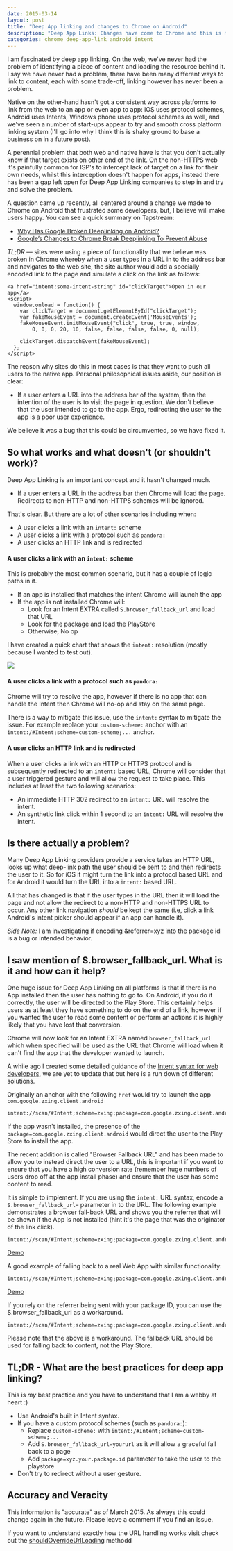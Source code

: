 ```yaml
---
date: 2015-03-14
layout: post
title: "Deep App linking and changes to Chrome on Android"
description: "Deep App Links: Changes have come to Chrome and this is my summary of what's happened, why and how to manage the change"
categories: chrome deep-app-link android intent
---
```


I am fascinated by deep app linking.  On the web, we've never had the problem of identifying a piece of content and loading the resource behind it.  I say we have never had a problem, there have been many different ways to link to content, each with some trade-off, linking however has never been a problem.

Native on the other-hand hasn't got a consistent way across platforms to link from the web to an app or even app to app: iOS uses protocol schemes, Android uses Intents, Windows phone uses protocol schemes as well, and we've seen a number of start-ups appear to try and smooth cross platform linking system (I'll go into why I think this is shaky ground to base a business on in a future post).

A perennial problem that both web and native have is that you don't actually know if that target exists on other end of the link.  On the non-HTTPS web it's painfully common for ISP's to intercept lack of target on a link for their own needs, whilst this interception doesn't happen for apps, instead there has been a gap left open for Deep App Linking companies to step in and try and solve the problem.

A question came up recently, all centered around a change we made to Chrome on Android that frustrated some developers, but, I believe will make users happy. You can see a quick summary on Tapstream:

* [Why Has Google Broken Deeplinking on Android?](http://blog.tapstream.com/post/113470535413/why-has-google-broken-deeplinking-on-android)
* [Google’s Changes to Chrome Break Deeplinking To Prevent Abuse](http://blog.tapstream.com/post/113573591838/googles-changes-to-chrome-break-deeplinking-to)

*TL;DR* &mdash; sites were using a piece of functionality that we believe was broken in Chrome whereby when a user types in a URL in to the address bar and navigates to the web site, the site author would add a specially encoded link to the page and simulate a click on the link as follows:

    <a href="intent:some-intent-string" id="clickTarget">Open in our app</a>
    <script>
      window.onload = function() {
        var clickTarget = document.getElementById("clickTarget");
        var fakeMouseEvent = document.createEvent('MouseEvents');
        fakeMouseEvent.initMouseEvent("click", true, true, window,
            0, 0, 0, 20, 10, false, false, false, false, 0, null);

        clickTarget.dispatchEvent(fakeMouseEvent);
      };
    </script>

The reason why sites do this in most cases is that they want to push all users to the native app.  Personal philosophical issues aside, our position is clear: 

*  If a user enters a URL into the address bar of the system, then the intention of the user is to visit the page in question.  We don't believe that the user intended to go to the app.  Ergo, redirecting the user to the app is a poor user experience.

We believe it was a bug that this could be circumvented, so we have fixed it.

## So what works and what doesn't (or shouldn't work)?

Deep App Linking is an important concept and it hasn't changed much.

* If a user enters a URL in the address bar then Chrome will load the page. Redirects to non-HTTP and non-HTTPS schemes will be ignored.

That's clear. But there are a lot of other scenarios including when:

* A user clicks a link with an `intent:` scheme
* A user clicks a link with a protocol such as `pandora:` 
* A user clicks an HTTP link and is redirected

#### A user clicks a link with an `intent:` scheme

This is probably the most common scenario, but it has a couple of logic paths in it.

* If an app is installed that matches the intent Chrome will launch the app
* If the app is not installed Chrome will:
  * Look for an Intent EXTRA called `S.browser_fallback_url` and load that URL
  * Look for the package and load the PlayStore
  * Otherwise, No op

I have created a quick chart that shows the `intent:` resolution (mostly because I wanted to test out).

<img src="/images/intent-click.png" style="max-width: 50%; height: auto;">

#### A user clicks a link with a protocol such as `pandora:` 

Chrome will try to resolve the app, however if there is no app that can handle the Intent then Chrome will no-op and stay on the same page.

There is a way to mitigate this issue, use the `intent:` syntax to mitigate the issue. For example replace your `custom-scheme:` anchor with an `intent:/#Intent;scheme=custom-scheme;...` anchor.

#### A user clicks an HTTP link and is redirected

When a user clicks a link with an HTTP or HTTPS protocol and is subsequently redirected to an `intent:` based URL, Chrome will consider that a user triggered gesture and will allow the request to take place.  This includes at least the two following scenarios:

* An immediate HTTP 302 redirect to an `intent:` URL will resolve the intent.
* An synthetic link click within 1 second to an `intent:` URL will resolve the intent.

## Is there actually a problem?

Many Deep App Linking providers provide a service takes an HTTP URL, looks up what deep-link path the user should be sent to and then redirects the user to it.  So for iOS it might turn the link into a protocol based URL and for Android it would turn the URL into a `intent:` based URL.

All that has changed is that if the user types in the URL then it will load the page and not allow the redirect to a non-HTTP and non-HTTPS URL to occur.  Any other link navigation *should* be kept the same (i.e, click a link Android's intent picker should appear if an app can handle it).

*Side Note:* I am investigating if encoding &referrer=xyz into the package id is a bug or intended behavior.

## I saw mention of S.browser_fallback_url. What is it and how can it help?

One huge issue for Deep App Linking on all platforms is that if there is no App installed then the user has nothing to go to.  On Android, if you do it correctly, the user will be directed to the Play Store.  This certainly helps users as at least they have something to do on the end of a link, however if you wanted the user to read some content or perform an actions it is highly likely that you have lost that conversion.

Chrome will now look for an Intent EXTRA named `browser_fallback_url` which when specified will be used as the URL that Chrome will load when it can't find the app that the developer wanted to launch.

A while ago I created some detailed guidance of the [Intent syntax for web developers](https://developer.chrome.com/multidevice/android/intents), we are yet to update that but here is a run down of different solutions.

Originally an anchor with the following `href` would try to launch the app `com.google.zxing.client.android`

    intent://scan/#Intent;scheme=zxing;package=com.google.zxing.client.android;end

If the app wasn't installed, the presence of the `package=com.google.zxing.client.android` would direct the user to the Play Store to install the app.

The recent addition is called "Browser Fallback URL" and has been made to allow you to instead direct the user to a URL, this is important if you want to ensure that you have a high conversion rate (remember huge numbers of users drop off at the app install phase) and ensure that the user has some content to read.

It is simple to implement.  If you are using the `intent:` URL syntax, encode a `S.browser_fallback_url=` parameter in to the URL. The following example demonstrates a browser fall-back URL and shows you the referrer that will be shown if the App is not installed (hint it's the page that was the originator of the link click).

    intent://scan/#Intent;scheme=zxing;package=com.google.zxing.client.android;S.browser_fallback_url=http%3A%2F%2Fwww.whatismyreferer.com%2F;end

[Demo](intent://scan/#Intent;scheme=zxing;package=com.google.zxing.client.android;S.browser_fallback_url=http%3A%2F%2Fwww.whatismyreferer.com%2F;end)

A good example of falling back to a real Web App with similar functionality:

    intent://scan/#Intent;scheme=zxing;package=com.google.zxing.client.android;S.browser_fallback_url=https%3A%2F%2Fqrsnapper.appspot.com%2F;end

[Demo](intent://scan/#Intent;scheme=zxing;package=com.google.zxing.client.android;S.browser_fallback_url=https%3A%2F%2Fqrsnapper.appspot.com%2F;end)

If you rely on the referrer being sent with your package ID, you can use the S.browser_fallback_url as a workaround.

    intent://scan/#Intent;scheme=zxing;package=com.google.zxing.client.android;S.browser_fallback_url=https%3A%2F%2Fplay.google.com%2Fstore%2Fapps%2Fdetails%3Fid%3Dcom.google.zxing.client.android&%26referrer%3Dkinlan;end

Please note that the above is a workaround.  The fallback URL should be used for falling back to content, not the Play Store.

## TL;DR - What are the best practices for deep app linking?

This is *my* best practice and you have to understand that I am a webby at heart :)

* Use Android's built in Intent syntax.
* If you have a custom protocol schemes (such as `pandora:`):
  * Replace `custom-scheme:` with `intent:/#Intent;scheme=custom-scheme;...` 
  * Add `S.browser_fallback_url=yoururl` as it will allow a graceful fall back to a page
  * Add `package=xyz.your.package.id` parameter to take the user to the playstore
* Don't try to redirect without a user gesture.

## Accuracy and Veracity 

This information is "accurate" as of March 2015.  As always this could change again in the future.  Please leave a comment if you find an issue. 

If you want to understand exactly how the URL handling works visit check out the [shouldOverrideUrlLoading](https://code.google.com/p/chromium/codesearch#chromium/src/chrome/android/java/src/org/chromium/chrome/browser/externalnav/ExternalNavigationHandler.java&q=browser_fallback_url&sq=package:chromium&l=77) methodd